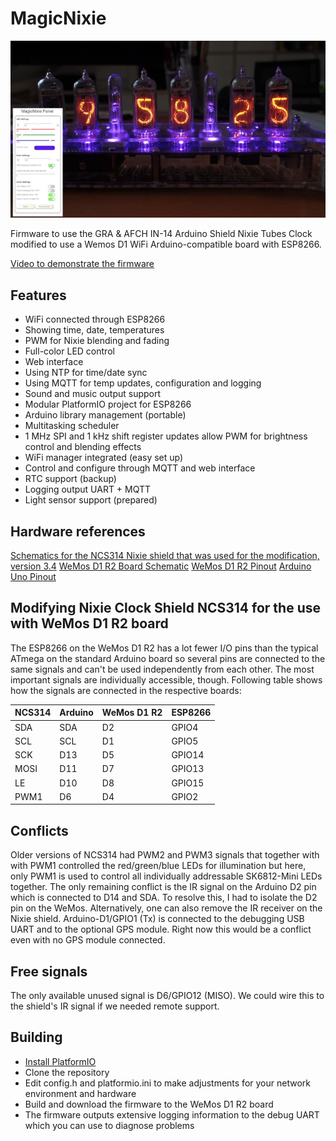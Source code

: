 # MagicNixie
![MagicNixie running on an NCS314 Nixie Clock](MagicNixiePictureSmall.jpg)

Firmware to use the GRA &amp; AFCH IN-14 Arduino Shield Nixie Tubes Clock modified to use a Wemos D1 WiFi Arduino-compatible board with ESP8266.

[Video to demonstrate the firmware](https://youtu.be/gqnWdiJaWJw)

## Features
* WiFi connected through ESP8266
* Showing time, date, temperatures
* PWM for Nixie blending and fading
* Full-color LED control
* Web interface
* Using NTP for time/date sync
* Using MQTT for temp updates, configuration and logging
* Sound and music output support
* Modular PlatformIO project for ESP8266
* Arduino library management (portable)
* Multitasking scheduler
* 1 MHz SPI and 1 kHz shift register updates allow PWM for brightness control and blending effects
* WiFi manager integrated (easy set up)
* Control and configure through MQTT and web interface
* RTC support (backup)
* Logging output UART + MQTT
* Light sensor support (prepared)

## Hardware references
[Schematics for the NCS314 Nixie shield that was used for the modification, version 3.4](http://gra-afch.com/content/uploads/2020/12/Scheme-Shield-NCS314-6-v3.4.pdf)
[WeMos D1 R2 Board Schematic](https://www.openhacks.com/uploadsproductos/wemos-d1-r2-schematic.pdf)
[WeMos D1 R2 Pinout](https://www.elkim.no/wp-content/uploads/2021/06/PINOUT0G-00005444WIFI-D1R2-ESP8266.pdf)
[Arduino Uno Pinout](https://diyi0t.com/wp-content/uploads/2019/08/Arduino-Uno-Pinout-1.png)

## Modifying Nixie Clock Shield NCS314 for the use with WeMos D1 R2 board
The ESP8266 on the WeMos D1 R2 has a lot fewer I/O pins than the typical ATmega on the standard Arduino board so several pins are connected to the same signals and can't be used independently from each other. The most important signals are individually accessible, though. Following table shows how the signals are connected in the respective boards:

|NCS314|Arduino|WeMos D1 R2|ESP8266|
|------|-------|-----------|-------|
|SDA   |SDA    |D2         |GPIO4  |
|SCL   |SCL    |D1         |GPIO5  |
|SCK   |D13    |D5         |GPIO14 |
|MOSI  |D11    |D7         |GPIO13 |
|LE    |D10    |D8         |GPIO15 |
|PWM1  |D6     |D4         |GPIO2  |

## Conflicts
Older versions of NCS314 had PWM2 and PWM3 signals that together with with PWM1 controlled the red/green/blue LEDs for illumination but here, only PWM1 is used to control all individually addressable SK6812-Mini LEDs together. The only remaining conflict is the IR signal on the Arduino D2 pin which is connected to D14 and SDA. To resolve this, I had to isolate the D2 pin on the WeMos. Alternatively, one can also remove the IR receiver on the Nixie shield.
Arduino-D1/GPIO1 (Tx) is connected to the debugging USB UART and to the optional GPS module. Right now this would be a conflict even with no GPS module connected.

## Free signals
The only available unused signal is D6/GPIO12 (MISO). We could wire this to the shield's IR signal if we needed remote support.

## Building
* [Install PlatformIO](https://platformio.org/install)
* Clone the repository
* Edit config.h and platformio.ini to make adjustments for your network environment and hardware
* Build and download the firmware to the WeMos D1 R2 board
* The firmware outputs extensive logging information to the debug UART which you can use to diagnose problems
